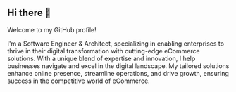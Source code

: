 ## Hi there 👋

Welcome to my GitHub profile! 

I'm a Software Engineer & Architect, specializing in enabling enterprises to thrive in their digital transformation with cutting-edge eCommerce solutions. With a unique blend of expertise and innovation, I help businesses navigate and excel in the digital landscape. 
My tailored solutions enhance online presence, streamline operations, and drive growth, ensuring success in the competitive world of eCommerce.
